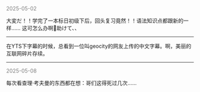 
<span style="color: gray;">2025-05-02</span>

大変だ！！学完了一本标日初级下后，回头复习竟然！！语法知识点都跟新的一样…… 这可怎么办啊🥹助けて、、

---
在YTS下字幕的时候，总看到一位叫geocity的网友上传的中文字幕。啊，美丽的互联网碎片存续。

---
<span style="color: gray;">2025-05-08</span>

每次看查理·考夫曼的东西都在想：哥们这得死过几次……